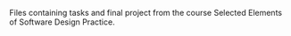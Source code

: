 Files containing tasks and final project from the course Selected Elements of Software Design Practice.